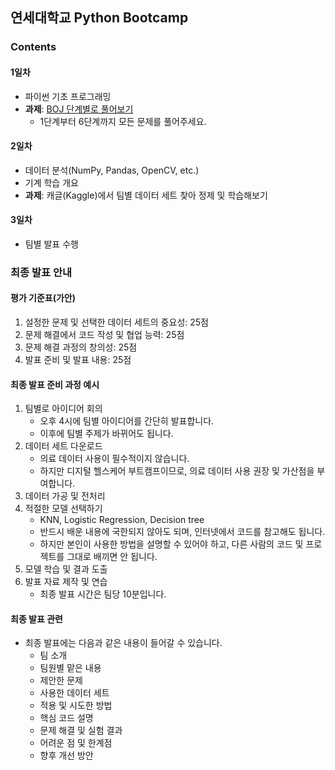 ## 연세대학교 Python Bootcamp

### Contents

#### 1일차

* 파이썬 기초 프로그래밍
* <b>과제</b>: [BOJ 단계별로 풀어보기](https://www.acmicpc.net/step)
  * 1단계부터 6단계까지 모든 문제를 풀어주세요.

#### 2일차

* 데이터 분석(NumPy, Pandas, OpenCV, etc.)
* 기계 학습 개요
* <b>과제</b>: 캐글(Kaggle)에서 팀별 데이터 세트 찾아 정제 및 학습해보기

#### 3일차

* 팀별 발표 수행

### 최종 발표 안내

#### 평가 기준표(가안)

1. 설정한 문제 및 선택한 데이터 세트의 중요성: 25점
2. 문제 해결에서 코드 작성 및 협업 능력: 25점
3. 문제 해결 과정의 창의성: 25점
4. 발표 준비 및 발표 내용: 25점

#### 최종 발표 준비 과정 예시

1. 팀별로 아이디어 회의
    * 오후 4시에 팀별 아이디어를 간단히 발표합니다.
    * 이후에 팀별 주제가 바뀌어도 됩니다.
2. 데이터 세트 다운로드
    * 의료 데이터 사용이 필수적이지 않습니다.
    * 하지만 디지털 헬스케어 부트캠프이므로, 의료 데이터 사용 권장 및 가산점을 부여합니다.
3. 데이터 가공 및 전처리
4. 적절한 모델 선택하기
    * KNN, Logistic Regression, Decision tree
    * 반드시 배운 내용에 국한되지 않아도 되며, 인터넷에서 코드를 참고해도 됩니다.
    * 하지만 본인이 사용한 방법을 설명할 수 있어야 하고, 다른 사람의 코드 및 프로젝트를 그대로 배끼면 안 됩니다.
5. 모델 학습 및 결과 도출
6. 발표 자료 제작 및 연습
    * 최종 발표 시간은 팀당 10분입니다.

#### 최종 발표 관련

* 최종 발표에는 다음과 같은 내용이 들어갈 수 있습니다.
    * 팀 소개
    * 팀원별 맡은 내용
    * 제안한 문제
    * 사용한 데이터 세트
    * 적용 및 시도한 방법
    * 핵심 코드 설명
    * 문제 해결 및 실험 결과
    * 어려운 점 및 한계점
    * 향후 개선 방안
